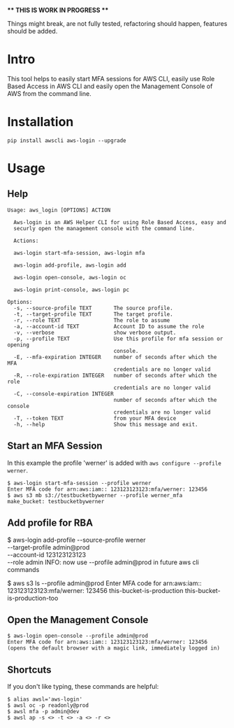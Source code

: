 **\*\* THIS IS WORK IN PROGRESS \*\***

Things might break, are not fully tested, refactoring should happen, features should be added.

# Intro

This tool helps to easily start MFA sessions for AWS CLI, easily use Role Based Access in AWS CLI and easily open the Management Console of AWS from the command line.
# Installation

```
pip install awscli aws-login --upgrade
```

# Usage

## Help

```
Usage: aws_login [OPTIONS] ACTION

  Aws-login is an AWS Helper CLI for using Role Based Access, easy and
  securly open the management console with the command line.

  Actions:

  aws-login start-mfa-session, aws-login mfa

  aws-login add-profile, aws-login add

  aws-login open-console, aws-login oc

  aws-login print-console, aws-login pc

Options:
  -s, --source-profile TEXT       The source profile.
  -t, --target-profile TEXT       The target profile.
  -r, --role TEXT                 The role to assume
  -a, --account-id TEXT           Account ID to assume the role
  -v, --verbose                   show verbose output.
  -p, --profile TEXT              Use this profile for mfa session or opening
                                  console.
  -E, --mfa-expiration INTEGER    number of seconds after which the MFA
                                  credentials are no longer valid
  -R, --role-expiration INTEGER   number of seconds after which the role
                                  credentials are no longer valid
  -C, --console-expiration INTEGER
                                  number of seconds after which the console
                                  credentials are no longer valid
  -T, --token TEXT                from your MFA device
  -h, --help                      Show this message and exit.
```

## Start an MFA Session

In this example the profile 'werner' is added with `aws configure --profile werner`.

```
$ aws-login start-mfa-session --profile werner
Enter MFA code for arn:aws:iam:: 123123123123:mfa/werner: 123456
$ aws s3 mb s3://testbucketbywerner --profile werner_mfa
make_bucket: testbucketbywerner
```

## Add profile for RBA

$ aws-login add-profile --source-profile werner \
                        --target-profile admin@prod \
                        --account-id 123123123123 \
                        --role admin
INFO: now use --profile admin@prod in future aws cli commands

$ aws s3 ls --profile admin@prod
Enter MFA code for arn:aws:iam:: 123123123123:mfa/werner: 123456
this-bucket-is-production
this-bucket-is-production-too

## Open the Management Console

```
$ aws-login open-console --profile admin@prod
Enter MFA code for arn:aws:iam:: 123123123123:mfa/werner: 123456
(opens the default browser with a magic link, immediately logged in)
```

## Shortcuts

If you don't like typing, these commands are helpful:

```
$ alias awsl='aws-login'
$ awsl oc -p readonly@prod
$ awsl mfa -p admin@dev
$ awsl ap -s <> -t <> -a <> -r <>
```

